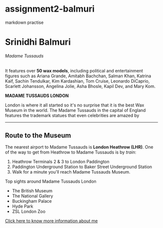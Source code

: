 # assignment2-balmuri
markdown practise 

# Srinidhi Balmuri

###### Madame Tussauds

It features over **50 wax models**, including political and entertainment figures such as Ariana Grande, Amitabh Bachchan, Salman Khan, Katrina Kaif, Sachin Tendulkar, Kim Kardashian, Tom Cruise, Leonardo DiCaprio, Scarlett Johansson, Angelina Jolie, Asha Bhosle, Kapil Dev, and Mary Kom.

**MADAME TUSSAUDS LONDON**

London is where it all started so it's no surprise that it is the best Wax Museum in the world. The Madame Tussauds in the capital of England features the trademark statues that even celebrities are amazed by

****
## Route to the Museum

The nearest airport to Madame Tussauds is **London Heathrow (LHR)**.
One of the way to get from Heathrow to Madame Tussauds is by *train*:
1. Heathrow Terminals 2 & 3 to London Paddington 
2. Paddington Underground Station to Baker Street Underground Station
3. Walk for a minute you'll reach Madame Tussauds Museum. <br>

Top sights around Madame Tussauds London
* The British Museum
* The National Gallery
* Buckingham Palace
* Hyde Park
* ZSL London Zoo 


[Click here to know more information about me](./AboutMe.md)